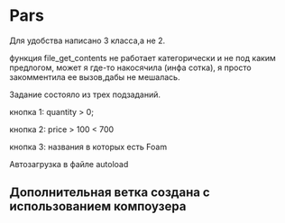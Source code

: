 # Pars
Для удобства написано 3 класса,а не 2.  

функция file_get_contents не работает категорически и не под каким предлогом, может я где-то накосячила (инфа сотка), я просто закомментила ее вызов,дабы не мешалась.  

Задание состояло из трех подзаданий.  

кнопка 1: quantity > 0;  

кнопка 2: price > 100 < 700  

кнопка 3: названия в которых есть Foam  

Автозагрузка в файле autoload    
## Дополнительная ветка создана с использованием компоузера 


